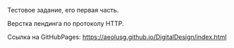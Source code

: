 Тестовое задание, его первая часть.

Верстка лендинга по протоколу HTTP.

Ссылка на GitHubPages:
https://aeolusg.github.io/DigitalDesign/index.html
